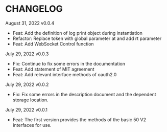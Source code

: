 # CHANGELOG

August 31, 2022 v0.0.4

- Feat: Add the definition of log print object during instantiation
- Refactor: Replace token with global parameter at and add rt parameter
- Feat: Add WebSocket Control function


July 29, 2022 v0.0.3

- Fix: Continue to fix some errors in the documentation
- Feat: Add statement of MIT agreement
- Feat: Add relevant interface methods of oauth2.0

July 29, 2022 v0.0.2

- Fix: Fix some errors in the description document and the dependent storage location.

July 29, 2022 v0.0.1

- Feat: The first version provides the methods of the basic 50 V2 interfaces for use.
